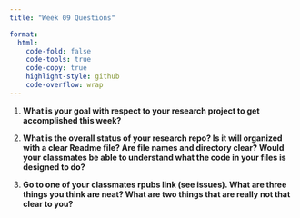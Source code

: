```yaml
---
title: "Week 09 Questions"

format:
  html:
    code-fold: false
    code-tools: true
    code-copy: true
    highlight-style: github
    code-overflow: wrap
---
```


1. **What is your goal with respect to your research project to get accomplished this week?**

2. **What is the overall status of your research repo? Is it will organized with a clear Readme file? Are file names and directory clear? Would your classmates be able to understand what the code in your files is designed to do?**

3. **Go to one of your classmates rpubs link (see issues). What are three things you think are neat? What are two things that are really not that clear to you?**

